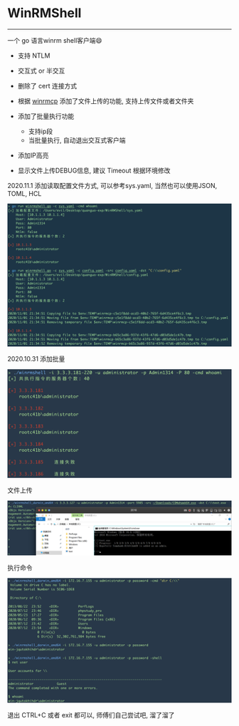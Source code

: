 # WinRMShell

------

 一个 go 语言winrm shell客户端😄

-	支持 NTLM
-	交互式 or 半交互
-	删除了 cert 连接方式
-	根据 [winrmcp](github.com/packer-community/winrmcp/winrmcp) 添加了文件上传的功能, 支持上传文件或者文件夹
-	添加了批量执行功能

    - 支持ip段
    - 当批量执行, 自动退出交互式客户端
-	添加IP高亮
-	显示文件上传DEBUG信息, 建议 Timeout 根据环境修改


2020.11.1 添加读取配置文件方式, 可以参考sys.yaml, 当然也可以使用JSON, TOML, HCL

![image-20201101213543071](README.assets/image-20201101213543071.png)

2020.10.31 添加批量

![image-20201031121337954](README.assets/image-20201031121337954.png)

文件上传

![image-20200827150505519](README.assets/image-20200827150505519.png)

执行命令

![image-20200727104529838](README.assets/image-20200727104529838.png)


退出 CTRL+C 或者 exit 都可以, 师傅们自己尝试吧, 溜了溜了

